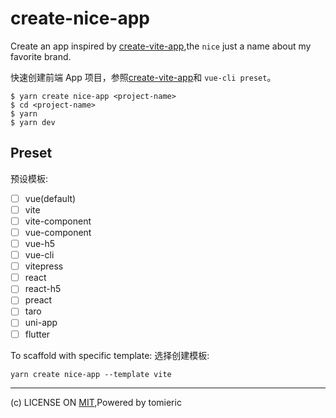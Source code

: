 # create-nice-app

Create an app inspired by [create-vite-app](https://github.com/vitejs/create-vite-app),the `nice` just a name about my favorite brand.

快速创建前端 App 项目，参照[create-vite-app](https://github.com/vitejs/create-vite-app)和 `vue-cli preset`。

```
$ yarn create nice-app <project-name>
$ cd <project-name>
$ yarn
$ yarn dev
```

## Preset

预设模板:

- [ ] vue(default)
- [ ] vite
- [ ] vite-component
- [ ] vue-component
- [ ] vue-h5
- [ ] vue-cli
- [ ] vitepress
- [ ] react
- [ ] react-h5
- [ ] preact
- [ ] taro
- [ ] uni-app
- [ ] flutter

To scaffold with specific template:
选择创建模板:

```
yarn create nice-app --template vite
```

---
(c) LICENSE ON [MIT](./LICENSE),Powered by tomieric
